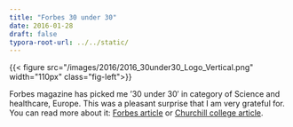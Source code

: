 ```yaml
---
title: "Forbes 30 under 30"
date: 2016-01-28
draft: false
typora-root-url: ../../static/
---
```


{{< figure src="/images/2016/2016_30under30_Logo_Vertical.png" width="110px" class="fig-left">}}



Forbes magazine has picked me ’30 under 30′ in category of Science and healthcare, Europe. This was a pleasant surprise that I am very grateful for. You can read more about it: [Forbes article](http://www.forbes.com/30-under-30-europe-2016/science-healthcare/) or [Churchill college article](https://www.chu.cam.ac.uk/news/2016/jan/20/three-churchillians-forbes-30-under-30/).



<br><br><br><br><br><br>